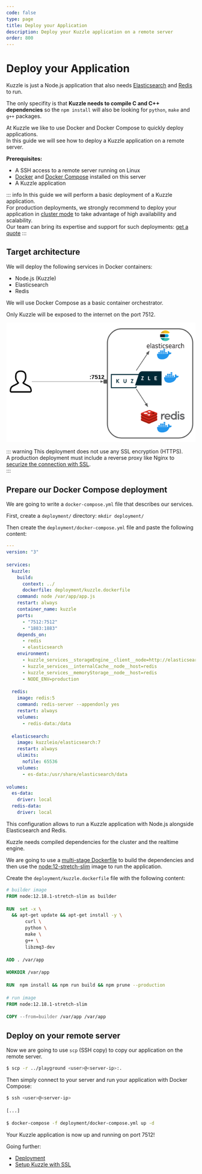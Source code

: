 ```yaml
---
code: false
type: page
title: Deploy your Application
description: Deploy your Kuzzle application on a remote server
order: 800
---
```


# Deploy your Application

Kuzzle is just a Node.js application that also needs [Elasticsearch](https://www.elastic.co/what-is/elasticsearch) and [Redis](https://redis.io/topics/introduction) to run.  

The only specifity is that **Kuzzle needs to compile C and C++ dependencies** so the `npm install` will also be looking for `python`, `make` and `g++` packages.   

At Kuzzle we like to use Docker and Docker Compose to quickly deploy applications.  
In this guide we will see how to deploy a Kuzzle application on a remote server.

**Prerequisites:**
  - A SSH access to a remote server running on Linux
  - [Docker](https://docs.docker.com/engine/install/) and [Docker Compose](https://docs.docker.com/compose/install/) installed on this server
  - A Kuzzle application

::: info
In this guide we will perform a basic deployment of a Kuzzle application.  
For production deployments, we strongly recommend to deploy your application in [cluster mode](/core/2/guides/some-link) to take advantage of high availability and scalability.  
Our team can bring its expertise and support for such deployments: [get a quote](https://info.kuzzle.io/contact-us)
:::

## Target architecture

We will deploy the following services in Docker containers:
 - Node.js (Kuzzle)
 - Elasticsearch
 - Redis

We will use Docker Compose as a basic container orchestrator.

Only Kuzzle will be exposed to the internet on the port 7512.

![Kuzzle basic single node deployment](./deploy-kuzzle-single-node.png)

::: warning
This deployment does not use any SSL encryption (HTTPS).  
A production deployment must include a reverse proxy like Nginx to [securize the connection with SSL](/core/2/guides/ssl).  
:::

## Prepare our Docker Compose deployment

We are going to write a `docker-compose.yml` file that describes our services.  

First, create a `deployment/` directory: `mkdir deployment/`

Then create the `deployment/docker-compose.yml` file and paste the following content:

```yaml
---
version: "3"

services:
  kuzzle:
    build:
      context: ../
      dockerfile: deployment/kuzzle.dockerfile
    command: node /var/app/app.js
    restart: always
    container_name: kuzzle
    ports:
      - "7512:7512"
      - "1883:1883"
    depends_on:
      - redis
      - elasticsearch
    environment:
      - kuzzle_services__storageEngine__client__node=http://elasticsearch:9200
      - kuzzle_services__internalCache__node__host=redis
      - kuzzle_services__memoryStorage__node__host=redis
      - NODE_ENV=production

  redis:
    image: redis:5
    command: redis-server --appendonly yes
    restart: always
    volumes:
      - redis-data:/data

  elasticsearch:
    image: kuzzleio/elasticsearch:7
    restart: always
    ulimits:
      nofile: 65536
    volumes:
      - es-data:/usr/share/elasticsearch/data

volumes:
  es-data:
    driver: local
  redis-data:
    driver: local
```

This configuration allows to run a Kuzzle application with Node.js alongside Elasticsearch and Redis.

Kuzzle needs compiled dependencies for the cluster and the realtime engine.  

We are going to use a [multi-stage Dockerfile](https://docs.docker.com/develop/develop-images/multistage-build/) to build the dependencies and then use the [node:12-stretch-slim](https://hub.docker.com/_/node?tab=description) image to run the application.

Create the `deployment/kuzzle.dockerfile` file with the following content:

```dockerfile
# builder image
FROM node:12.18.1-stretch-slim as builder

RUN  set -x \
  && apt-get update && apt-get install -y \
       curl \
       python \
       make \
       g++ \
       libzmq3-dev

ADD . /var/app

WORKDIR /var/app

RUN  npm install && npm run build && npm prune --production

# run image
FROM node:12.18.1-stretch-slim

COPY --from=builder /var/app /var/app

```

## Deploy on your remote server

Now we are going to use `scp` (SSH copy) to copy our application on the remote server.  

```bash
$ scp -r ../playground <user>@<server-ip>:.
```

Then simply connect to your server and run your application with Docker Compose:

```bash
$ ssh <user>@<server-ip>

[...]

$ docker-compose -f deployment/docker-compose.yml up -d
```

Your Kuzzle application is now up and running on port 7512!

Going further:
 - [Deployment](/core/2/api/some-links)
 - [Setup Kuzzle with SSL](/core/2/some-link)
